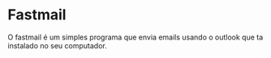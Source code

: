 # Fastmail
 O fastmail é um simples programa que envia emails usando o outlook que ta instalado no seu computador.
